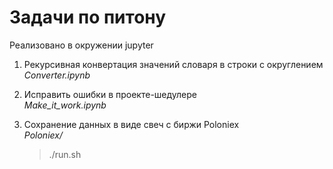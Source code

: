 # Задачи по питону
Реализовано в окружении jupyter

1. Рекурсивная конвертация значений словаря в строки с округлением  
	_Converter.ipynb_

2. Исправить ошибки в проекте-шедулере  
	_Make_it_work.ipynb_

3. Сохранение данных в виде свеч с биржи Poloniex  
	_Poloniex/_  
	> ./run.sh